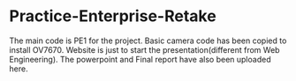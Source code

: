 # Practice-Enterprise-Retake



The main code is PE1 for the project.
Basic camera code has been copied to install OV7670.
Website is just to start the presentation(different from Web Engineering).
The powerpoint and Final report have also been uploaded here.
